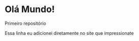 # Olá Mundo!
 Primeiro repositório
 
 Essa linha eu adicionei diretamente no site que impressionate
